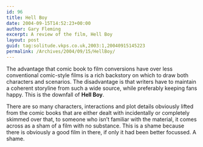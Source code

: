 ```yaml
---
id: 96
title: Hell Boy
date: 2004-09-15T14:52:23+00:00
author: Gary Fleming
excerpt: A review of the film, Hell Boy
layout: post
guid: tag:solitude.vkps.co.uk,2003:1,20040915145223
permalink: /Archives/2004/09/15/HellBoy/
---
```

The advantage that comic book to film conversions have over less conventional comic-style films is a rich backstory on which to draw both characters and scenarios. The disadvantage is that writers have to maintain a coherent storyline from such a wide source, while preferably keeping fans happy. This is the downfall of **Hell Boy**.

There are so many characters, interactions and plot details obviously lifted from the comic books that are either dealt with incidentally or completely skimmed over that, to someone who isn&#8217;t familiar with the material, it comes across as a sham of a film with no substance. This is a shame because there is obviously a good film in there, if only it had been better focussed. A shame.
